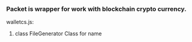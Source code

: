 ### Packet is wrapper for work with blockchain crypto currency. ###
walletcs.js:

1. class FileGenerator
Class for name
```javascript

```

